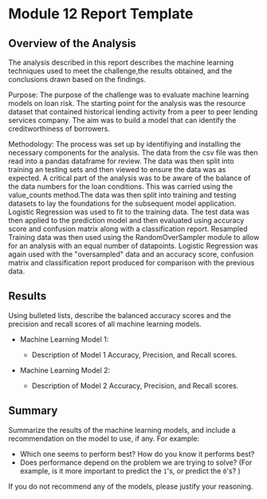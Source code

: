 # Module 12 Report Template

## Overview of the Analysis

The analysis described in this report describes the machine learning techniques used to meet the challenge,the results obtained, and the conclusions drawn based on the findings. 

Purpose:
The purpose of the challenge was to evaluate machine learning models on loan risk. The starting point for the analysis was the resource dataset that contained historical lending activity from a peer to peer lending services company. The aim was to build a model that can identify the creditworthiness of borrowers. 

Methodology:
The process was set up by identifiying and installing the necessary components for the analysis. The data from the csv file was then read into a pandas dataframe for review. The data was then split into training an testing sets and then viewed to ensure the data was as expected. A critical part of the analysis was to be aware of the balance of the data numbers for the loan conditions. This was carried using the value_counts method.The data was then split into training and testing datasets to lay the foundations for the subsequent model application.
Logistic Regression was used to fit to the training data. The test data was then applied to the prediction model and then evaluated using accuracy score and confusion matrix along with a classification report.
Resampled Training data was then used using the RandomOverSampler module to allow for an analysis with an equal number of datapoints. 
Logistic Regression was again used with the "oversampled" data and an accuracy score, confusion matrix and classification report produced for comparison with the previous data. 


## Results

Using bulleted lists, describe the balanced accuracy scores and the precision and recall scores of all machine learning models.

* Machine Learning Model 1:
  * Description of Model 1 Accuracy, Precision, and Recall scores.



* Machine Learning Model 2:
  * Description of Model 2 Accuracy, Precision, and Recall scores.

## Summary

Summarize the results of the machine learning models, and include a recommendation on the model to use, if any. For example:
* Which one seems to perform best? How do you know it performs best?
* Does performance depend on the problem we are trying to solve? (For example, is it more important to predict the `1`'s, or predict the `0`'s? )

If you do not recommend any of the models, please justify your reasoning.
